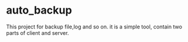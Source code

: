 # auto_backup
This project for backup file,log and so on. it is a simple tool, contain two parts of client and server.
